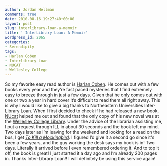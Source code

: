 ```yaml
---
author: Jordan Hellman
comments: true
date: 2010-08-16 19:27:40+00:00
layout: post
slug: interlibrary-loan-a-memoir
title: ' InterLibrary Loan: A Memoir'
wordpress_id: 2065
categories:
- Serendipity
tags:
- Harlan Coben
- Interlibrary Loan
- NUCAT
- Wellesley College
---
```


So my favorite easy read author is [Harlan Coben](http://www.harlancoben.com/). He comes out with a few books every year and they’re fast paced mysteries that I find extremely easy to breeze through in just a few days. Given that he only comes out with one or two a year in hard cover it’s difficult to read them all right away. This is why I would like to give a big thanks to Northeastern Universities Inter-Library Loan. When I first decided to check if he had released a new book, [NUcat](http://nucat.lib.neu.edu/) helped me out and found that the only copy of his new novel was at the [Wellesley College Library](http://web.wellesley.edu/web/Dept/LT). Under the advice of the librarian assisting me, I put a request through ILL in about 30 seconds and the book left my mind. Two days later as I’m leaving for the weekend and looking for a read on the bus, I get _[To Kill a Mockingbird](http://nucat.lib.neu.edu:80/record=b1506758~S13)_. I figured I’d give it a second go since it's been a few years, and the guy working the desk says my book is in! Two days. Literally it arrived before I even remembered ordering it. And to top it off, the book is great! I just started it a day ago and I’m already 200 pages in. Thanks Inter-Library Loan!! I will definitely be using this service again!
